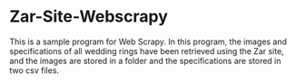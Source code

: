 # Zar-Site-Webscrapy
This is a sample program for Web Scrapy.
In this program, the images and specifications of all wedding rings have been retrieved using the Zar site,
and the images are stored in a folder and the specifications are stored in two csv files.
